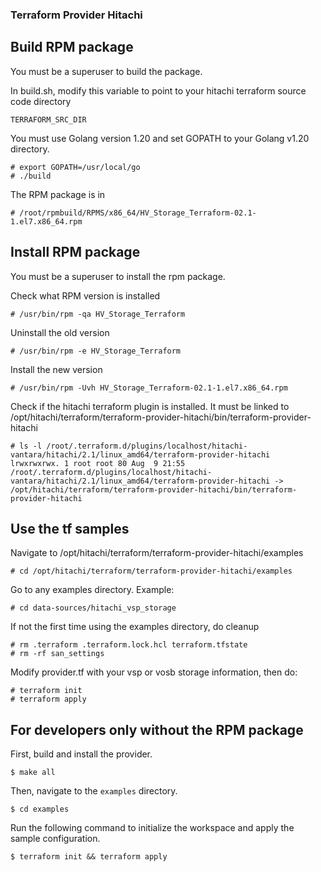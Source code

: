### Terraform Provider Hitachi

## Build RPM package
You must be a superuser to build the package.

In build.sh, modify this variable to point to your hitachi terraform source code directory

    TERRAFORM_SRC_DIR

You must use Golang version 1.20 and set GOPATH to your Golang v1.20 directory.
```
# export GOPATH=/usr/local/go
# ./build
```

The RPM package is in 
```
# /root/rpmbuild/RPMS/x86_64/HV_Storage_Terraform-02.1-1.el7.x86_64.rpm

```
## Install RPM package
You must be a superuser to install the rpm package.

Check what RPM version is installed
```
# /usr/bin/rpm -qa HV_Storage_Terraform
```

Uninstall the old version
```
# /usr/bin/rpm -e HV_Storage_Terraform
```

Install the new version
```
# /usr/bin/rpm -Uvh HV_Storage_Terraform-02.1-1.el7.x86_64.rpm
```

Check if the hitachi terraform plugin is installed. It must be linked to /opt/hitachi/terraform/terraform-provider-hitachi/bin/terraform-provider-hitachi
```
# ls -l /root/.terraform.d/plugins/localhost/hitachi-vantara/hitachi/2.1/linux_amd64/terraform-provider-hitachi 
lrwxrwxrwx. 1 root root 80 Aug  9 21:55 /root/.terraform.d/plugins/localhost/hitachi-vantara/hitachi/2.1/linux_amd64/terraform-provider-hitachi -> /opt/hitachi/terraform/terraform-provider-hitachi/bin/terraform-provider-hitachi
```

## Use the tf samples
Navigate to /opt/hitachi/terraform/terraform-provider-hitachi/examples
```
# cd /opt/hitachi/terraform/terraform-provider-hitachi/examples
```

Go to any examples directory. Example:
```
# cd data-sources/hitachi_vsp_storage
```

If not the first time using the examples directory, do cleanup
```
# rm .terraform .terraform.lock.hcl terraform.tfstate
# rm -rf san_settings
```

Modify provider.tf with your vsp or vosb storage information, then do:
```
# terraform init
# terraform apply
```


## For developers only without the RPM package

First, build and install the provider.

```shell
$ make all
```

Then, navigate to the `examples` directory. 

```shell
$ cd examples
```

Run the following command to initialize the workspace and apply the sample configuration.

```shell
$ terraform init && terraform apply
```

